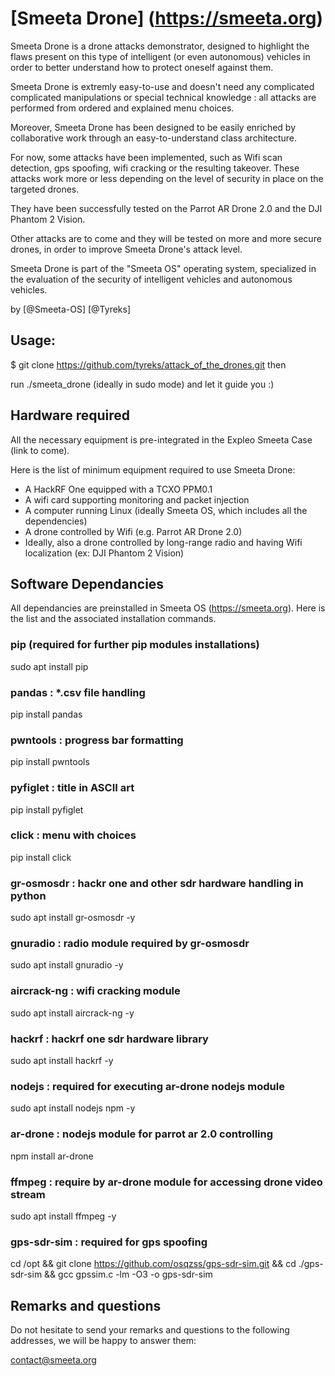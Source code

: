 # [Smeeta Drone] (https://smeeta.org)

Smeeta Drone is a drone attacks demonstrator, designed to highlight the flaws present on this type of intelligent (or even autonomous) vehicles in order to better understand how to protect oneself against them.

Smeeta Drone is extremly easy-to-use and doesn't need any complicated complicated manipulations or special technical knowledge : all attacks are performed from ordered and explained menu choices.

Moreover, Smeeta Drone has been designed to be easily enriched by collaborative work through an easy-to-understand class architecture.

For now, some attacks have been implemented, such as Wifi scan detection, gps spoofing, wifi cracking or the resulting takeover. These attacks work more or less depending on the level of security in place on the targeted drones.

They have been successfully tested on the Parrot AR Drone 2.0 and the DJI Phantom 2 Vision.

Other attacks are to come and they will be tested on more and more secure drones, in order to improve Smeeta Drone's attack level.

Smeeta Drone is part of the "Smeeta OS" operating system, specialized in the evaluation of the security of intelligent vehicles and autonomous vehicles.

by [@Smeeta-OS] [@Tyreks]

## Usage: 
$ git clone https://github.com/tyreks/attack_of_the_drones.git
then

run ./smeeta_drone (ideally in sudo mode) and let it guide you :)


## Hardware required
All the necessary equipment is pre-integrated in the Expleo Smeeta Case (link to come).

Here is the list of minimum equipment required to use Smeeta Drone:

- A HackRF One equipped with a TCXO PPM0.1
- A wifi card supporting monitoring and packet injection
- A computer running Linux (ideally Smeeta OS, which includes all the dependencies)
- A drone controlled by Wifi (e.g. Parrot AR Drone 2.0)
- Ideally, also a drone controlled by long-range radio and having Wifi localization (ex: DJI Phantom 2 Vision)


## Software Dependancies

All dependancies are preinstalled in Smeeta OS (https://smeeta.org). Here is the list and the associated installation commands.

### pip (required for further pip modules installations)
sudo apt install pip

### pandas : *.csv file handling
pip install pandas

### pwntools : progress bar formatting
pip install pwntools

### pyfiglet : title in ASCII art
pip install pyfiglet

### click : menu with choices
pip install click

### gr-osmosdr : hackr one and other sdr hardware handling in python
sudo apt install gr-osmosdr -y

### gnuradio : radio module required by gr-osmosdr
sudo apt install gnuradio -y

### aircrack-ng : wifi cracking module
sudo apt install aircrack-ng -y

### hackrf : hackrf one sdr hardware library
sudo apt install hackrf -y

### nodejs : required for executing ar-drone nodejs module
sudo apt install nodejs npm -y

### ar-drone : nodejs module for parrot ar 2.0 controlling
npm install ar-drone

### ffmpeg : require by ar-drone module for accessing drone video stream
sudo apt install ffmpeg -y

### gps-sdr-sim : required for gps spoofing
cd /opt && git clone https://github.com/osqzss/gps-sdr-sim.git && cd ./gps-sdr-sim && gcc gpssim.c -lm -O3 -o gps-sdr-sim


## Remarks and questions

Do not hesitate to send your remarks and questions to the following addresses, we will be happy to answer them: 

contact@smeeta.org
